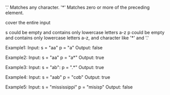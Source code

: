 '.' Matches any character.
'*' Matches zero or more of the preceding element.

cover the entire input

s could be empty and contains only lowercase letters a-z
p could be empty and contains only lowercase letters a-z, and character like '*' and '.'

Example1:
Input:
s = "aa"
p = "a"
Output: false

Example2:
Input:
s = "aa"
p = "a*"
Output: true

Example3:
Input:
s = "ab":
p = ".*"
Output: true

Example4:
Input:
s = "aab"
p = "c*a*b"
Output: true

Example5:
Input:
s = "mississippi"
p = "mis*is*p"
Output: false


